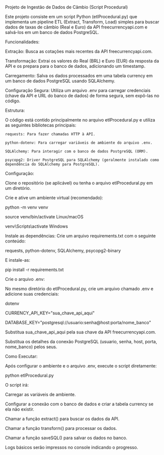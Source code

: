 Projeto de Ingestão de Dados de Câmbio (Script Procedural)

Este projeto consiste em um script Python (etlProcedural.py) que implementa um pipeline ETL (Extract, Transform, Load) simples para buscar dados de taxas de câmbio (Real e Euro) da API freecurrencyapi.com e salvá-los em um banco de dados PostgreSQL.

Funcionalidades:
  
  Extração: Busca as cotações mais recentes da API freecurrencyapi.com.
  
  Transformação: Extrai os valores do Real (BRL) e Euro (EUR) da resposta da API e os prepara para o banco de dados, adicionando um timestamp.
  
  Carregamento: Salva os dados processados em uma tabela currency em um banco de dados PostgreSQL usando SQLAlchemy.

Configuração Segura: Utiliza um arquivo .env para carregar credenciais (chave da API e URL do banco de dados) de forma segura, sem expô-las no código.

Estrutura:

  O código está contido principalmente no arquivo etlProcedural.py e utiliza as seguintes bibliotecas principais:
  
    requests: Para fazer chamadas HTTP à API.
    
    python-dotenv: Para carregar variáveis de ambiente do arquivo .env.
    
    SQLAlchemy: Para interagir com o banco de dados PostgreSQL (ORM).
    
    psycopg2: Driver PostgreSQL para SQLAlchemy (geralmente instalado como dependência do SQLAlchemy para PostgreSQL).

Configuração:

  Clone o repositório (se aplicável) ou tenha o arquivo etlProcedural.py em um diretório.
  
  Crie e ative um ambiente virtual (recomendado):
  
python -m venv venv

source venv/bin/activate  Linux/macOS

venv\Scripts\activate     Windows

Instale as dependências: Crie um arquivo requirements.txt com o seguinte conteúdo:

  requests, python-dotenv, SQLAlchemy, psycopg2-binary

E instale-as:

pip install -r requirements.txt

Crie o arquivo .env: 

No mesmo diretório do etlProcedural.py, crie um arquivo chamado .env e adicione suas credenciais:

  dotenv
  
  CURRENCY_API_KEY="sua_chave_api_aqui"
  
  DATABASE_KEY="postgresql://usuario:senha@host:porta/nome_banco"

Substitua sua_chave_api_aqui pela sua chave da API freecurrencyapi.com.

Substitua os detalhes da conexão PostgreSQL (usuario, senha, host, porta, nome_banco) pelos seus.

Como Executar:

Após configurar o ambiente e o arquivo .env, execute o script diretamente:

python etlProcedural.py

O script irá:

  Carregar as variáveis de ambiente.

  Configurar a conexão com o banco de dados e criar a tabela currency se ela não existir.

  Chamar a função extract() para buscar os dados da API.

  Chamar a função transform() para processar os dados.

  Chamar a função saveSQL() para salvar os dados no banco.

  Logs básicos serão impressos no console indicando o progresso.
